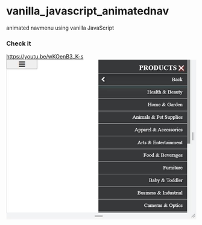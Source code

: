 # vanilla_javascript_animatednav
animated navmenu using vanilla JavaScript

### Check it
https://youtu.be/wKOenB3_K-s
![screenshot](asidemenu1.JPG)
